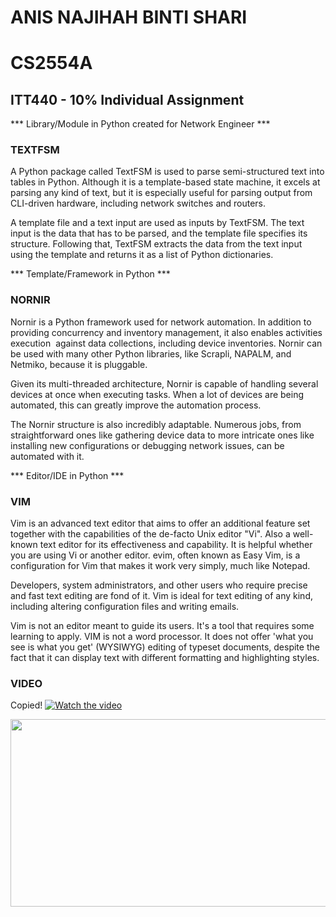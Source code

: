 # ANIS NAJIHAH BINTI SHARI
# CS2554A
## ITT440 - 10% Individual Assignment


*** Library/Module in Python created for Network Engineer ***
### TEXTFSM

A Python package called TextFSM is used to parse semi-structured text into tables in 
Python. Although it is a template-based state machine, it excels at parsing any kind 
of text, but it is especially useful for parsing output from CLI-driven hardware, 
including network switches and routers.

A template file and a text input are used as inputs by TextFSM. The text input is the 
data that has to be parsed, and the template file specifies its structure. Following 
that, TextFSM extracts the data from the text input using the template and returns it 
as a list of Python dictionaries.


*** Template/Framework in Python ***
### NORNIR

Nornir is a Python framework used for network automation. In addition to 
providing concurrency and inventory management, it also enables activities execution 
against data collections, including device inventories. Nornir can be used with many 
other Python libraries, like Scrapli, NAPALM, and Netmiko, because it is pluggable.

Given its multi-threaded architecture, Nornir is capable of handling several devices 
at once when executing tasks. When a lot of devices are being automated, this can 
greatly improve the automation process.

The Nornir structure is also incredibly adaptable. Numerous jobs, from straightforward 
ones like gathering device data to more intricate ones like installing new configurations
or debugging network issues, can be automated with it.


*** Editor/IDE in Python ***
### VIM

Vim is an advanced text editor that aims to offer an additional feature set 
together with the capabilities of the de-facto Unix editor "Vi". Also a well-known 
text editor for its effectiveness and capability. It is helpful whether you are 
using Vi or another editor. evim, often known as Easy Vim, is a configuration for 
Vim that makes it work very simply, much like Notepad.

Developers, system administrators, and other users who require precise and 
fast text editing are fond of it. Vim is ideal for text editing of any kind, 
including altering configuration files and writing emails.

Vim is not an editor meant to guide its users. It's a tool that requires some 
learning to apply. VIM is not a word processor. It does not offer 'what you see
is what you get' (WYSIWYG) editing of typeset documents, despite the fact that 
it can display text with different formatting and highlighting styles. 

### VIDEO


Copied!
[![Watch the video](https://img.youtube.com/vi/d2hx_4xMT0g/hqdefault.jpg)](https://www.youtube.com/embed/d2hx_4xMT0g)

[<img src="https://img.youtube.com/vi/d2hx_4xMT0g/hqdefault.jpg" width="600" height="300"
/>](https://www.youtube.com/embed/d2hx_4xMT0g)








